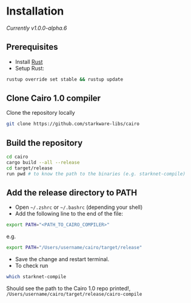 # Installation

_Currently v1.0.0-alpha.6_

## Prerequisites

- Install [Rust](https://www.rust-lang.org/tools/install)
- Setup Rust:

```bash
rustup override set stable && rustup update
```

## Clone Cairo 1.0 compiler

Clone the repository locally

```bash
git clone https://github.com/starkware-libs/cairo
```

## Build the repository

```bash
cd cairo
cargo build --all --release
cd target/release
run pwd # to know the path to the binaries (e.g. starknet-compile)
```

## Add the release directory to PATH

- Open `~/.zshrc` or `~/.bashrc` (depending your shell)
- Add the following line to the end of the file:

```bash
export PATH="<PATH_TO_CAIRO_COMPILER>"
```

e.g.

```bash
export PATH="/Users/username/cairo/target/release"
```

- Save the change and restart terminal.
- To check run

```bash
which starknet-compile
```

Should see the path to the Cairo 1.0 repo printed!, `/Users/username/cairo/target/release/cairo-compile`

